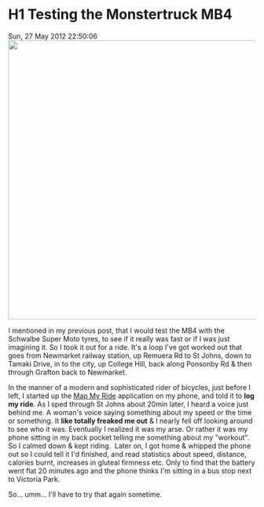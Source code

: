 # H1 Testing the Monstertruck MB4 
Sun, 27 May 2012 22:50:06
<a href="http://aucklandbikeslob.com/wp-content/uploads/2012/05/r0012114.jpg"><img class="alignnone size-large wp-image-76" title="R0012114" src="http://aucklandbikeslob.com/wp-content/uploads/2012/05/r0012114.jpg?w=1024" alt="" width="1024" height="569" /></a>

I mentioned in my previous post, that I would test the MB4 with the Schwalbe Super Moto tyres, to see if it really was fast or if I was just imagining it. So I took it out for a ride. It's a loop I've got worked out that goes from Newmarket railway station, up Remuera Rd to St Johns, down to Tamaki Drive, in to the city, up College Hill, back along Ponsonby Rd & then through Grafton back to Newmarket.

In the manner of a modern and sophisticated rider of bicycles, just before I left, I started up the <a href="http://www.mapmyride.com/">Map My Ride</a> application on my phone, and told it to **log my ride**. As I sped through St Johns about 20min later, I heard a voice just behind me. A woman's voice saying something about my speed or the time or something. It **like totally freaked me out** & I nearly fell off looking around to see who it was. Eventually I realized it was my arse. Or rather it was my phone sitting in my back pocket telling me something about my "workout". So I calmed down & kept riding.  Later on, I got home & whipped the phone out so I could tell it I'd finished, and read statistics about speed, distance, calories burnt, increases in gluteal firmness etc. Only to find that the battery went flat 20 minutes ago and the phone thinks I'm sitting in a bus stop next to Victoria Park.

So... umm... I'll have to try that again sometime.